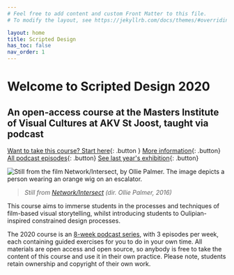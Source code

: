 ```yaml
---
# Feel free to add content and custom Front Matter to this file.
# To modify the layout, see https://jekyllrb.com/docs/themes/#overriding-theme-defaults

layout: home
title: Scripted Design
has_toc: false
nav_order: 1
---
```



# Welcome to Scripted Design 2020

## An open-access course at the Masters Institute of Visual Cultures at AKV St Joost, taught via podcast

[Want to take this course? Start here](/2020/classes/w00e00){: .button } [More information](/2020/about#course-overview){: .button} [All podcast episodes](/2020/classes/){: .button} [See last year's exhibition](/2019/exhibition){: .button}

<div class="img-wrapper">
<img src="/assets/net-int1.jpg" alt="Still from the film Network/Intersect, by Ollie Palmer. The image depicts a person wearing an orange wig on an escalator.">
</div>

> *Still from [Network/Intersect](https://olliepalmer.com/network-intersect) (dir. Ollie Palmer, 2016)*

This course aims to immerse students in the processes and techniques of film-based visual storytelling, whilst introducing students to Oulipian-inspired constrained design processes.

The 2020 course is an [8-week podcast series](/2020/classes), with 3 episodes per week, each containing guided exercises for you to do in your own time. All materials are open access and open source, so anybody is free to take the content of this course and use it in their own practice. Please note, students retain ownership and copyright of their own work.
